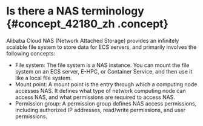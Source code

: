 # Is there a NAS terminology {#concept_42180_zh .concept}

Alibaba Cloud NAS \(Network Attached Storage\) provides an infinitely scalable file system to store data for ECS servers, and primarily involves the following concepts:

-   File system: The file system is a NAS instance. You can mount the file system on an ECS server, E-HPC, or Container Service, and then use it like a local file system.
-   Mount point: A mount point is the entry through which a computing node accesses NAS. It defines what type of network computing node can access NAS, and what permissions are required to access NAS.
-   Permission group: A permission group defines NAS access permissions, including authorized IP addresses, read/write permissions, and user permissions.

